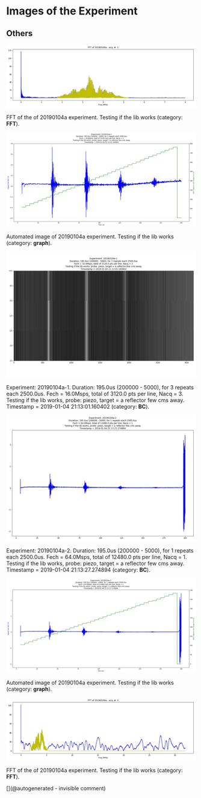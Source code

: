 # Images of the Experiment

## Others

![](/matty/20190104a/images/20190104a-1-fft.jpg)

FFT of the of 20190104a experiment. Testing if the lib works (category: __FFT__).

![](/matty/20190104a/images/20190104a-1.jpg)

Automated image of 20190104a experiment. Testing if the lib works (category: __graph__).

![](/matty/20190104a/images/2DArray_20190104a-1.jpg)

Experiment: 20190104a-1. Duration: 195.0us (200000 - 5000), for 3 repeats each 2500.0us. Fech = 16.0Msps, total of 3120.0 pts per line, Nacq = 3. Testing if the lib works, probe: piezo, target = a reflector few cms away. Timestamp = 2019-01-04 21:13:01.160402 (category: __BC__).

![](/matty/20190104a/images/2DArray_20190104a-2.jpg)

Experiment: 20190104a-2. Duration: 195.0us (200000 - 5000), for 1 repeats each 2500.0us. Fech = 64.0Msps, total of 12480.0 pts per line, Nacq = 1. Testing if the lib works, probe: piezo, target = a reflector few cms away. Timestamp = 2019-01-04 21:13:27.274894 (category: __BC__).

![](/matty/20190104a/images/20190104a-2.jpg)

Automated image of 20190104a experiment. Testing if the lib works (category: __graph__).

![](/matty/20190104a/images/20190104a-2-fft.jpg)

FFT of the of 20190104a experiment. Testing if the lib works (category: __FFT__).



[](@autogenerated - invisible comment)